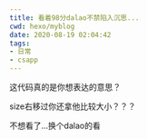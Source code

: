 ```yaml
---
title: 看着98分dalao不禁陷入沉思...
cwd: hexo/myblog
date: 2020-08-19 02:04:42
tags:
- 日常
- csapp
---
```


这代码真的是你想表达的意思？

size右移过你还拿他比较大小？？？

不想看了...换个dalao的看

